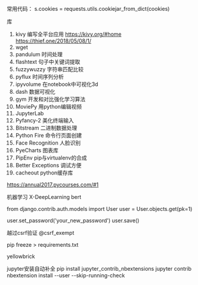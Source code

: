 常用代码：
s.cookies = requests.utils.cookiejar_from_dict(cookies)



库
1. kivy 编写全平台应用 https://kivy.org/#home https://thief.one/2018/05/08/1/
2. wget
3. pandulum 时间处理
4. flashtext 句子中关键词提取
5. fuzzywuzzy 字符串匹配比较
6. pyflux 时间序列分析
7. ipyvolume 在notebook中可视化3d
8. dash 数据可视化
9. gym 开发和对比强化学习算法
10. MoviePy  用python编辑视频
11. JupyterLab
12. Pyfancy-2 美化终端输入
13. Bitstream 二进制数据处理
14. Python Fire 命令行页面创建
15. Face Recognition 人脸识别
16. PyeCharts 图表库
17. PipEnv pip与virtualenv的合成
18. Better Exceptions 调试方便
19. cacheout python缓存库

https://annual2017.pycourses.com/#1


机器学习
X-DeepLearning
bert


from django.contrib.auth.models import User
user = User.objects.get(pk=1)

user.set_password('your_new_password')
user.save()

越过csrf验证
@csrf_exempt

pip freeze > requirements.txt


yellowbrick


jupyter安装自动补全
pip install jupyter_contrib_nbextensions
jupyter contrib nbextension install --user --skip-running-check